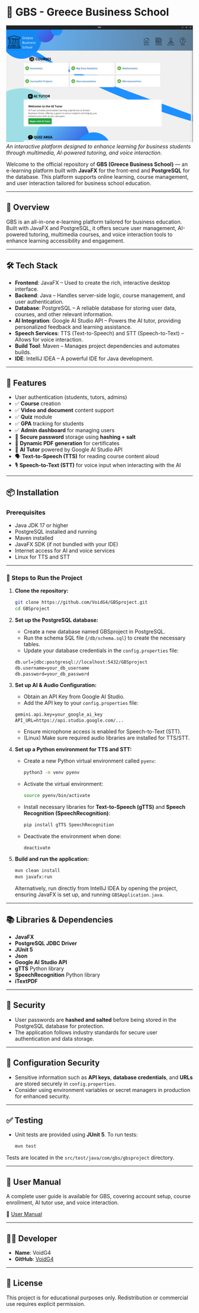 # 📘 GBS - Greece Business School
![Home Page](src/main/resources/homepage.png)
*An interactive platform designed to enhance learning for business students through multimedia, AI-powered tutoring, and voice interaction.*

Welcome to the official repository of **GBS (Greece Business School)** — an e-learning platform built with **JavaFX** for the front-end and **PostgreSQL** for the database. This platform supports online learning, course management, and user interaction tailored for business school education.

---

## 🧭 Overview
GBS is an all-in-one e-learning platform tailored for business education. Built with JavaFX and PostgreSQL, it offers secure user management, AI-powered tutoring, multimedia courses, and voice interaction tools to enhance learning accessibility and engagement.

---

## 🛠️ Tech Stack

- **Frontend**: JavaFX – Used to create the rich, interactive desktop interface.
- **Backend**: Java – Handles server-side logic, course management, and user authentication.
- **Database**: PostgreSQL – A reliable database for storing user data, courses, and other relevant information.
- **AI Integration**: Google AI Studio API – Powers the AI tutor, providing personalized feedback and learning assistance.
- **Speech Services**: TTS (Text-to-Speech) and STT (Speech-to-Text) – Allows for voice interaction.
- **Build Tool**: Maven – Manages project dependencies and automates builds.
- **IDE**: IntelliJ IDEA – A powerful IDE for Java development.

---

## 🚀 Features

- User authentication (students, tutors, admins)
- ✅ **Course** creation
- ✅ **Video and document** content support
- ✅ **Quiz** module
- ✅ **GPA** tracking for students
- ✅ **Admin dashboard** for managing users
- 🔐 **Secure password** storage using **hashing + salt**
- 🧾 **Dynamic PDF generation** for certificates
- 🤖 **AI Tutor** powered by Google AI Studio API
- 🗣️ **Text-to-Speech (TTS)** for reading course content aloud
- 🎙️ **Speech-to-Text (STT)** for voice input when interacting with the AI

---

## 📦 Installation

### Prerequisites

- Java JDK 17 or higher
- PostgreSQL installed and running
- Maven installed
- JavaFX SDK (if not bundled with your IDE)
- Internet access for AI and voice services
- Linux for TTS and STT

---

### 🧩 Steps to Run the Project

1. **Clone the repository:**
    ```bash
    git clone https://github.com/VoidG4/GBSproject.git
    cd GBSproject
    ```

2. **Set up the PostgreSQL database:**
   - Create a new database named GBSproject in PostgreSQL.
   - Run the schema SQL file (`/db/schema.sql`) to create the necessary tables.
   - Update your database credentials in the `config.properties` file:
    ```properties
    db.url=jdbc:postgresql://localhost:5432/GBSproject
    db.username=your_db_username
    db.password=your_db_password
    ```

3. **Set up AI & Audio Configuration:**
   - Obtain an API Key from Google AI Studio.
   - Add the API key to your `config.properties` file:
    ```properties
    gemini.api.key=your_google_ai_key
    API_URL=https://api.studio.google.com/...
    ```
   - Ensure microphone access is enabled for Speech-to-Text (STT).
   - (Linux) Make sure required audio libraries are installed for TTS/STT.

4. **Set up a Python environment for TTS and STT:**

   - Create a new Python virtual environment called `pyenv`:
     ```bash
     python3 -m venv pyenv
     ```

   - Activate the virtual environment:
     ```bash
     source pyenv/bin/activate
     ```

   - Install necessary libraries for **Text-to-Speech (gTTS)** and **Speech Recognition (SpeechRecognition)**:
     ```bash
     pip install gTTS SpeechRecognition
     ```

   - Deactivate the environment when done:
     ```bash
     deactivate
     ```

5. **Build and run the application:**
    ```bash
    mvn clean install
    mvn javafx:run
    ```

   Alternatively, run directly from IntelliJ IDEA by opening the project, ensuring JavaFX is set up, and running `GBSApplication.java`.

---

## 📚 Libraries & Dependencies

- **JavaFX**
- **PostgreSQL JDBC Driver**
- **JUnit 5**
- **Json**
- **Google AI Studio API**
- **gTTS** Python library
- **SpeechRecognition** Python library
- **iTextPDF**

---

## 🔐 Security

- User passwords are **hashed and salted** before being stored in the PostgreSQL database for protection.
- The application follows industry standards for secure user authentication and data storage.

---

## 🔑 Configuration Security

- Sensitive information such as **API keys**, **database credentials**, and **URLs** are stored securely in `config.properties`.
- Consider using environment variables or secret managers in production for enhanced security.

---

## ✅ Testing

- Unit tests are provided using **JUnit 5**. To run tests:
    ```bash
    mvn test
    ```

Tests are located in the `src/test/java/com/gbs/gbsproject` directory.

---

## 📖 User Manual

A complete user guide is available for GBS, covering account setup, course enrollment, AI tutor use, and voice interaction.

📄 [User Manual](./Greece_Business_School_User_Manual.pdf)

---

## 👨‍💻 Developer

- **Name**: VoidG4
- **GitHub**: [VoidG4](https://github.com/VoidG4)

---

## 📝 License
This project is for educational purposes only. Redistribution or commercial use requires explicit permission.


